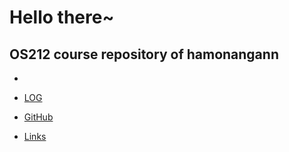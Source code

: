 Hello there~
==
OS212 course repository of hamonangann
--
*
- [LOG](TXT/mylog.txt)

- [GitHub](https://github.com/hamonangann/os212)

- [Links](./LINKS/)
